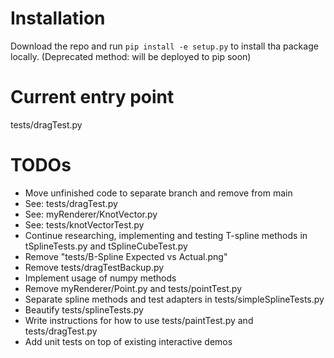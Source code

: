 # Installation
Download the repo and run `pip install -e setup.py` to install tha package locally. (Deprecated method: will be deployed to pip soon)

# Current entry point
tests/dragTest.py

# TODOs
- Move unfinished code to separate branch and remove from main
- See: tests/dragTest.py
- See: myRenderer/KnotVector.py
- See: tests/knotVectorTest.py
- Continue researching, implementing and testing T-spline methods in tSplineTests.py and tSplineCubeTest.py
- Remove "tests/B-Spline Expected vs Actual.png"
- Remove tests/dragTestBackup.py
- Implement usage of numpy methods
- Remove myRenderer/Point.py and tests/pointTest.py
- Separate spline methods and test adapters in tests/simpleSplineTests.py
- Beautify tests/splineTests.py
- Write instructions for how to use tests/paintTest.py and tests/dragTest.py
- Add unit tests on top of existing interactive demos
